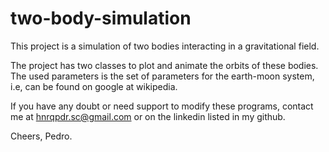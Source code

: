 # two-body-simulation
This project is a simulation of two bodies interacting in a gravitational field. 

The project has two classes to plot and animate the orbits of these bodies.
The used parameters is the set of parameters for the earth-moon system, i.e, can be found on google at wikipedia.

If you have any doubt or need support to modify these programs, contact me at hnrqpdr.sc@gmail.com or on the linkedin listed in my github.

Cheers,
Pedro.
